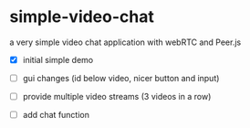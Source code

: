 # simple-video-chat
a very simple video chat application with webRTC and Peer.js

- [x] initial simple demo
- [ ] gui changes (id below video, nicer button and input)
- [ ] provide multiple video streams   (3 videos in a row)
- [ ] add chat function


